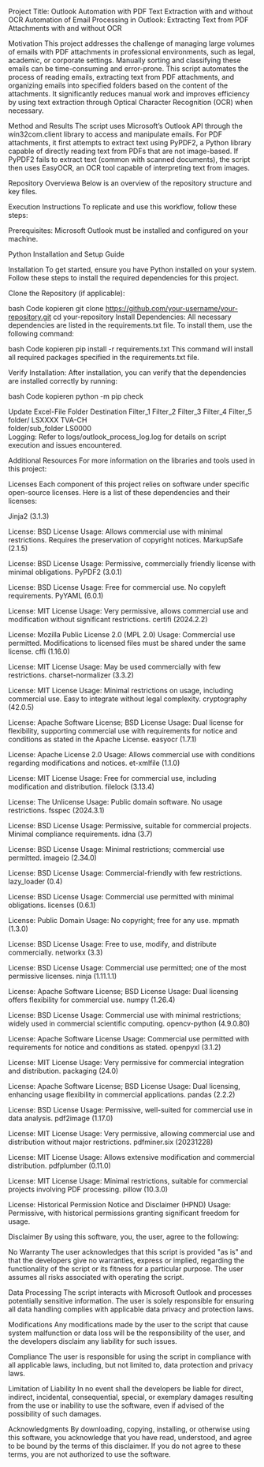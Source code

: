 Project Title: Outlook Automation with PDF Text Extraction with and without OCR
Automation of Email Processing in Outlook: Extracting Text from PDF Attachments with and without OCR

Motivation
This project addresses the challenge of managing large volumes of emails with PDF attachments in professional environments, such as legal, academic, or corporate settings. Manually sorting and classifying these emails can be time-consuming and error-prone. This script automates the process of reading emails, extracting text from PDF attachments, and organizing emails into specified folders based on the content of the attachments. It significantly reduces manual work and improves efficiency by using text extraction through Optical Character Recognition (OCR) when necessary.

Method and Results
The script uses Microsoft’s Outlook API through the win32com.client library to access and manipulate emails. For PDF attachments, it first attempts to extract text using PyPDF2, a Python library capable of directly reading text from PDFs that are not image-based. If PyPDF2 fails to extract text (common with scanned documents), the script then uses EasyOCR, an OCR tool capable of interpreting text from images.

Repository Overviewa
Below is an overview of the repository structure and key files.

Execution Instructions
To replicate and use this workflow, follow these steps:

Prerequisites:
Microsoft Outlook must be installed and configured on your machine.

Python Installation and Setup Guide

Installation
To get started, ensure you have Python installed on your system. Follow these steps to install the required dependencies for this project.

Clone the Repository (if applicable):

bash
Code kopieren
git clone https://github.com/your-username/your-repository.git
cd your-repository
Install Dependencies: All necessary dependencies are listed in the requirements.txt file. To install them, use the following command:

bash
Code kopieren
pip install -r requirements.txt
This command will install all required packages specified in the requirements.txt file.

Verify Installation: After installation, you can verify that the dependencies are installed correctly by running:

bash
Code kopieren
python -m pip check


Update Excel-File
Folder Destination	Filter_1	Filter_2	Filter_3	Filter_4	Filter_5
folder/	LSXXXX	TVA-CH			
folder/sub_folder	LS0000				
Logging:
Refer to logs/outlook_process_log.log for details on script execution and issues encountered.

Additional Resources
For more information on the libraries and tools used in this project:


Licenses
Each component of this project relies on software under specific open-source licenses. Here is a list of these dependencies and their licenses:

Jinja2 (3.1.3)

License: BSD License
Usage: Allows commercial use with minimal restrictions. Requires the preservation of copyright notices.
MarkupSafe (2.1.5)

License: BSD License
Usage: Permissive, commercially friendly license with minimal obligations.
PyPDF2 (3.0.1)

License: BSD License
Usage: Free for commercial use. No copyleft requirements.
PyYAML (6.0.1)

License: MIT License
Usage: Very permissive, allows commercial use and modification without significant restrictions.
certifi (2024.2.2)

License: Mozilla Public License 2.0 (MPL 2.0)
Usage: Commercial use permitted. Modifications to licensed files must be shared under the same license.
cffi (1.16.0)

License: MIT License
Usage: May be used commercially with few restrictions.
charset-normalizer (3.3.2)

License: MIT License
Usage: Minimal restrictions on usage, including commercial use. Easy to integrate without legal complexity.
cryptography (42.0.5)

License: Apache Software License; BSD License
Usage: Dual license for flexibility, supporting commercial use with requirements for notice and conditions as stated in the Apache License.
easyocr (1.7.1)

License: Apache License 2.0
Usage: Allows commercial use with conditions regarding modifications and notices.
et-xmlfile (1.1.0)

License: MIT License
Usage: Free for commercial use, including modification and distribution.
filelock (3.13.4)

License: The Unlicense
Usage: Public domain software. No usage restrictions.
fsspec (2024.3.1)

License: BSD License
Usage: Permissive, suitable for commercial projects. Minimal compliance requirements.
idna (3.7)

License: BSD License
Usage: Minimal restrictions; commercial use permitted.
imageio (2.34.0)

License: BSD License
Usage: Commercial-friendly with few restrictions.
lazy_loader (0.4)

License: BSD License
Usage: Commercial use permitted with minimal obligations.
licenses (0.6.1)

License: Public Domain
Usage: No copyright; free for any use.
mpmath (1.3.0)

License: BSD License
Usage: Free to use, modify, and distribute commercially.
networkx (3.3)

License: BSD License
Usage: Commercial use permitted; one of the most permissive licenses.
ninja (1.11.1.1)

License: Apache Software License; BSD License
Usage: Dual licensing offers flexibility for commercial use.
numpy (1.26.4)

License: BSD License
Usage: Commercial use with minimal restrictions; widely used in commercial scientific computing.
opencv-python (4.9.0.80)

License: Apache Software License
Usage: Commercial use permitted with requirements for notice and conditions as stated.
openpyxl (3.1.2)

License: MIT License
Usage: Very permissive for commercial integration and distribution.
packaging (24.0)

License: Apache Software License; BSD License
Usage: Dual licensing, enhancing usage flexibility in commercial applications.
pandas (2.2.2)

License: BSD License
Usage: Permissive, well-suited for commercial use in data analysis.
pdf2image (1.17.0)

License: MIT License
Usage: Very permissive, allowing commercial use and distribution without major restrictions.
pdfminer.six (20231228)

License: MIT License
Usage: Allows extensive modification and commercial distribution.
pdfplumber (0.11.0)

License: MIT License
Usage: Minimal restrictions, suitable for commercial projects involving PDF processing.
pillow (10.3.0)

License: Historical Permission Notice and Disclaimer (HPND)
Usage: Permissive, with historical permissions granting significant freedom for usage.

Disclaimer
By using this software, you, the user, agree to the following:

No Warranty
The user acknowledges that this script is provided "as is" and that the developers give no warranties, express or implied, regarding the functionality of the script or its fitness for a particular purpose. The user assumes all risks associated with operating the script.

Data Processing
The script interacts with Microsoft Outlook and processes potentially sensitive information. The user is solely responsible for ensuring all data handling complies with applicable data privacy and protection laws.

Modifications
Any modifications made by the user to the script that cause system malfunction or data loss will be the responsibility of the user, and the developers disclaim any liability for such issues.

Compliance
The user is responsible for using the script in compliance with all applicable laws, including, but not limited to, data protection and privacy laws.

Limitation of Liability
In no event shall the developers be liable for direct, indirect, incidental, consequential, special, or exemplary damages resulting from the use or inability to use the software, even if advised of the possibility of such damages.

Acknowledgments
By downloading, copying, installing, or otherwise using this software, you acknowledge that you have read, understood, and agree to be bound by the terms of this disclaimer. If you do not agree to these terms, you are not authorized to use the software.
